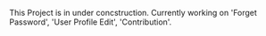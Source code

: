 This Project is in under concstruction.
Currently working on 'Forget Password', 'User Profile Edit', 'Contribution'.
